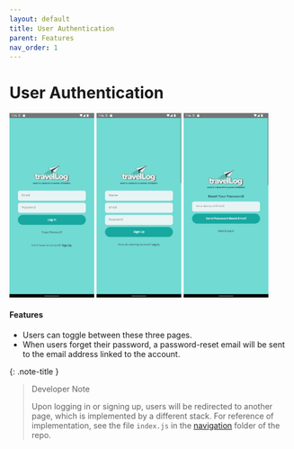 ```yaml
---
layout: default
title: User Authentication
parent: Features
nav_order: 1
---
```


# User Authentication

<img src="../images/features/login.png" width="30%">
<img src="../images/features/sign-up.png" width="30%">
<img src="../images/features/forgot-password.png" width="30%">

#### Features
- Users can toggle between these three pages.
- When users forget their password, a password-reset email will be sent to the email address linked to the account.

{: .note-title }
> Developer Note
>
> Upon logging in or signing up, users will be redirected to another page, which is implemented by a different stack. For reference of implementation, see the file `index.js` in the <a href="https://github.com/melissaharijanto/Travel-Log/tree/main/src/navigation">navigation</a> folder of the repo.
